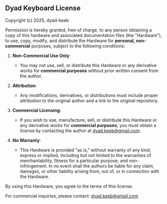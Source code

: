 ## Dyad Keyboard License

Copyright (c) 2025, dyad-keeb

Permission is hereby granted, free of charge, to any person obtaining a copy of this hardware and associated documentation files (the "Hardware"), to use, copy, modify, and distribute the Hardware for **personal, non-commercial** purposes, subject to the following conditions:

1. **Non-Commercial Use Only**:
   - You may not use, sell, or distribute this Hardware or any derivative works for **commercial purposes** without prior written consent from the author.
   
2. **Attribution**:
   - Any modifications, derivatives, or distributions must include proper attribution to the original author and a link to the original repository.
   
3. **Commercial Licensing**:
   - If you wish to use, manufacture, sell, or distribute this Hardware or any derivative works for **commercial purposes**, you must obtain a license by contacting the author at dyad.keeb@gmail.com.
   
4. **No Warranty**:
   - This Hardware is provided "as is," without warranty of any kind, express or implied, including but not limited to the warranties of merchantability, fitness for a particular purpose, and non-infringement. In no event shall the authors be liable for any claim, damages, or other liability arising from, out of, or in connection with the Hardware.
   
By using this Hardware, you agree to the terms of this license.

For commercial inquiries, please contact: dyad.keeb@gmail.com

